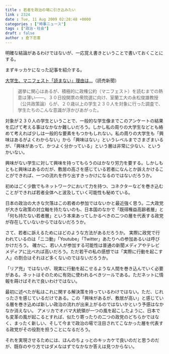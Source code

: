 ```yaml
---
title : 若者を政治の場に引き込みたい
link : 2324
date : Tue, 11 Aug 2009 02:28:48 +0000
categories : ["時事ニュース"]
tags : ["政治・社会"]
draft : false
author : 倉下忠憲
---
```


明確な結論があるわけではないが、一応覚え書きということで書いておくことにする。

まずキッカケになった記事を紹介する。

<a href="http://www.yomiuri.co.jp/election/shugiin2009/news1/20090809-OYT1T00499.htm?from=rss&amp;ref=rssad">大学生、マニフェスト「読まない」理由は…</a>（読売新聞）
<blockquote>選挙に関心はあるが、積極的に政権公約（マニフェスト）を読むまでの熱意は薄い――。３０日投開票の衆院選に向け、室蘭工大の永松俊雄教授（公共政策論）らが、２０歳以上の学生２３０人を対象に行った調査で、学生たちのこんな意識が浮かびあがった。</blockquote>
対象が２３０人の学生ということで、一般的な学生像までこのアンケートの結果を広げて考える事はなかなか難しいだろう。しかし私の周りの大学生などとも絡めて考えれば少しは一般的な要素をもつかもしれない。私の周りの大学生も「興味はあるがよくわからない」から「興味はない」というレベルまでさまざまいるが、「興味があって、かつよく分かっている」という層は非常に少ない、というかいない。

興味がない学生に対して興味を持ってもらうのはかなり労力を要する。しかしもともと興味はあるのだが、敷居の高さを感じている若者になんとか訴えかけることができれば、一つの流れを作り出すきっかけになるのではないだろうか。

初めはごく少数でもネットワークにおいて力を持つ、コネクターなどを巻き込むことができれば若者全体へと波及していく可能性も秘めている。

日本の政治の大きな欠落はこの若者の参加ではないかと最近強く思う。二大政党が大きな政策の対立軸を持たないのも、日本国のなかで「既得権益高齢者層」と「何も持たない若者層」という本来あってしかるべきの二つの層を代表する政党が存在していないからではないだろうか。

さて、若者に訴えるためにはどのような方法があるだろうか。
実際に政党で行われているのは「ニコ動」「Youtube」「Twitter」あたりへの参加あるいは呼びかけだろう。
確かに、若い人が参加する可能性は普通の新聞メディアやテレビメディアに比べれば高いだろう。ただ若干の私の感想では「実際に行動を起こす人」の割合はそれほど多くないのではないだろうか。

「リア充」ではないが、現実に行動を起こせるような人間を巻き込んでいく必要がある。ネットはそのために有効に使われるべきツールである。ただネットに情報を蒔けばそれで良いわけではない。

最初に述べたが私はこれに関する解決策を持っているわけではない。ただ、じれったさを感じているだけである。この「興味があるが、敷居が高い」と感じている層を巻き込めば新しい政治の流れが出来上がるのではないかという予感はなかなか消えない。
アメリカでオバマ大統領が一つの風を起こしたように、日本でも変革の風が起こるとすれば、似たり寄ったりの二つの政党のどちらかではなく、まったく新しい、そして今まで政治の場で注目されてこなかった層を代表する政党がその役割を担うことになるだろう。

それを実現させるためには、ほんのちょっとのキッカケで良いのだと思うのだが、既存のやり方ではダメなはずでなかなか答えは見つからない。